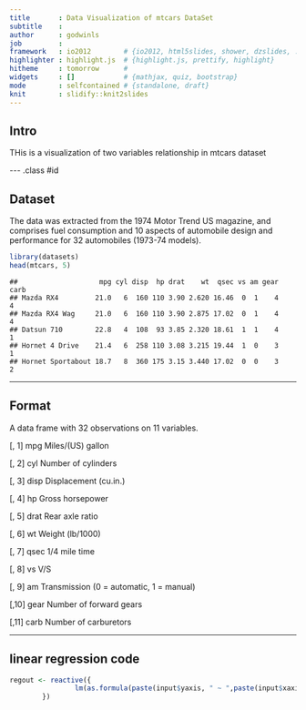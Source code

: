 ```yaml
---
title       : Data Visualization of mtcars DataSet
subtitle    : 
author      : godwinls
job         : 
framework   : io2012        # {io2012, html5slides, shower, dzslides, ...}
highlighter : highlight.js  # {highlight.js, prettify, highlight}
hitheme     : tomorrow      # 
widgets     : []            # {mathjax, quiz, bootstrap}
mode        : selfcontained # {standalone, draft}
knit        : slidify::knit2slides
---
```


## Intro

THis is a visualization of two variables relationship in mtcars dataset

--- .class #id 

## Dataset

The data was extracted from the 1974 Motor Trend US magazine, and comprises fuel consumption and 10 aspects of automobile design and performance for 32 automobiles (1973-74 models).

```r
library(datasets)
head(mtcars, 5)
```

```
##                    mpg cyl disp  hp drat    wt  qsec vs am gear carb
## Mazda RX4         21.0   6  160 110 3.90 2.620 16.46  0  1    4    4
## Mazda RX4 Wag     21.0   6  160 110 3.90 2.875 17.02  0  1    4    4
## Datsun 710        22.8   4  108  93 3.85 2.320 18.61  1  1    4    1
## Hornet 4 Drive    21.4   6  258 110 3.08 3.215 19.44  1  0    3    1
## Hornet Sportabout 18.7   8  360 175 3.15 3.440 17.02  0  0    3    2
```

---

## Format

A data frame with 32 observations on 11 variables.

[, 1]         mpg	 Miles/(US) gallon

[, 2]	 cyl	 Number of cylinders

[, 3]	 disp	 Displacement (cu.in.)

[, 4]	 hp	 Gross horsepower

[, 5]	 drat	 Rear axle ratio

[, 6]	 wt	 Weight (lb/1000)

[, 7]	 qsec	 1/4 mile time

[, 8]	 vs	 V/S

[, 9]	 am	 Transmission (0 = automatic, 1 = manual)

[,10]	 gear	 Number of forward gears

[,11]	 carb	 Number of carburetors

---

## linear regression code


```r
regout <- reactive({
                lm(as.formula(paste(input$yaxis, " ~ ",paste(input$xaxis))), data = mtcars)
        })
```

